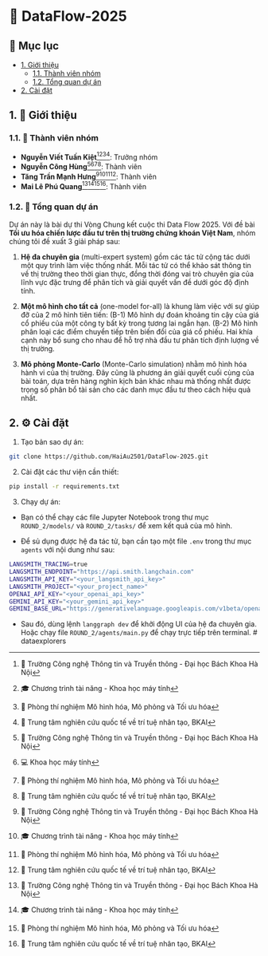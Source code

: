 # 🚀 DataFlow-2025

## 📑 Mục lục

- [1. Giới thiệu](#1-giới-thiệu)
  - [1.1. Thành viên nhóm](#11-thành-viên-nhóm)
  - [1.2. Tổng quan dự án](#12-tổng-quan-dự-án)
- [2. Cài đặt](#2-cài-đặt)

## 1. 🚀 Giới thiệu

### 1.1. 👥 Thành viên nhóm

- **Nguyễn Viết Tuấn Kiệt**[^1][^2][^4][^5]: Trưởng nhóm
- **Nguyễn Công Hùng**[^1][^3][^4][^5]: Thành viên
- **Tăng Trần Mạnh Hưng**[^1][^2][^4][^5]: Thành viên
- **Mai Lê Phú Quang**[^1][^2][^4][^5]: Thành viên

[^1]: 🏫 Trường Công nghệ Thông tin và Truyền thông - Đại học Bách Khoa Hà Nội
[^2]: 🎓 Chương trình tài năng - Khoa học máy tính
[^3]: 💻 Khoa học máy tính
[^4]: 🧪 Phòng thí nghiệm Mô hình hóa, Mô phỏng và Tối ưu hóa
[^5]: 🤖 Trung tâm nghiên cứu quốc tế về trí tuệ nhân tạo, BKAI

### 1.2. 🌟 Tổng quan dự án

Dự án này là bài dự thi Vòng Chung kết cuộc thi Data Flow 2025. Với đề bài **Tối ưu hóa chiến lược đầu tư trên thị trường chứng khoán Việt Nam**, nhóm chúng tôi đề xuất 3 giải pháp sau:

1. **Hệ đa chuyên gia** (multi-expert system) gồm các tác tử cộng tác dưới một quy trình làm việc thống nhất. Mỗi tác tử có thể khảo sát thông tin về thị trường theo thời gian thực, đồng thời đóng vai trò chuyên gia của lĩnh vực đặc trưng để phân tích và giải quyết vấn đề dưới góc độ định tính.

2. **Một mô hình cho tất cả** (one-model for-all) là khung làm việc với sự giúp đỡ của 2 mô hình tiên tiến: (B-1) Mô hình dự đoán khoảng tin cậy của giá cổ phiếu của một công ty bất kỳ trong tương lai ngắn hạn. (B-2) Mô hình phân loại các điểm chuyển tiếp trên biến đổi của giá cổ phiếu. Hai khía cạnh này bổ sung cho nhau để hỗ trợ nhà đầu tư phân tích định lượng về thị trường.

3. **Mô phỏng Monte-Carlo** (Monte-Carlo simulation) nhằm mô hình hóa hành vi của thị trường. Đây cũng là phương án giải quyết cuối cùng của bài toán, dựa trên hàng nghìn kịch bản khác nhau mà thống nhất được trọng số phân bổ tài sản cho các danh mục đầu tư theo cách hiệu quả nhất.

## 2. ⚙️ Cài đặt

1. Tạo bản sao dự án:

```bash
git clone https://github.com/HaiAu2501/DataFlow-2025.git
```

2. Cài đặt các thư viện cần thiết:

```bash
pip install -r requirements.txt
```

3. Chạy dự án:

- Bạn có thể chạy các file Jupyter Notebook trong thư mục `ROUND_2/models/` và `ROUND_2/tasks/` để xem kết quả của mô hình.

- Để sủ dụng được hệ đa tác tử, bạn cần tạo một file `.env` trong thư mục `agents` với nội dung như sau:

```bash
LANGSMITH_TRACING=true
LANGSMITH_ENDPOINT="https://api.smith.langchain.com"
LANGSMITH_API_KEY="<your_langsmith_api_key>"
LANGSMITH_PROJECT="<your_project_name>"
OPENAI_API_KEY="<your_openai_api_key>"
GEMINI_API_KEY="<your_gemini_api_key>"
GEMINI_BASE_URL="https://generativelanguage.googleapis.com/v1beta/openai/"
```

- Sau đó, dùng lệnh `langgraph dev` để khởi động UI của hệ đa chuyên gia. Hoặc chạy file `ROUND_2/agents/main.py` để chạy trực tiếp trên terminal.
#   d a t a e x p l o r e r s  
 